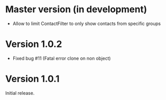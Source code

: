 # Master version (in development)

* Allow to limit ContactFilter to only show contacts from specific groups

# Version 1.0.2

* Fixed bug #11 (Fatal error clone on non object)

# Version 1.0.1

Initial release.